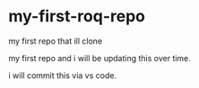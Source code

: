 # my-first-roq-repo
my first repo that ill clone

my first repo and i will be updating this over time.

i will commit this via vs code.
